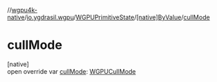 //[wgpu4k-native](../../../../index.md)/[io.ygdrasil.wgpu](../../index.md)/[WGPUPrimitiveState](../index.md)/[[native]ByValue](index.md)/[cullMode](cull-mode.md)

# cullMode

[native]\
open override var [cullMode](cull-mode.md): [WGPUCullMode](../../-w-g-p-u-cull-mode/index.md)